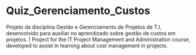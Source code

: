 # Quiz_Gerenciamento_Custos
Projeto da disciplina Gestão e Gerenciamento de Projetos de T.I, desenvolvido para auxiliar no aprendizado sobre gestão de custos em projetos. |  Project for the IT Project Management and Administration course, developed to assist in learning about cost management in projects.

